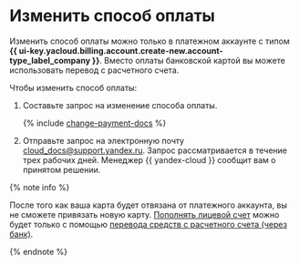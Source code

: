 # Изменить способ оплаты

Изменить способ оплаты можно только в платежном аккаунте с типом **{{ ui-key.yacloud.billing.account.create-new.account-type_label_company }}**. Вместо оплаты банковской картой вы можете использовать перевод с расчетного счета.

Чтобы изменить способ оплаты:

1. Составьте запрос на изменение способа оплаты.


   {% include [change-payment-docs](../_includes/change-payment-docs.md) %}


1. Отправьте запрос на электронную почту [cloud_docs@support.yandex.ru](mailto:cloud_docs@support.yandex.ru). Запрос рассматривается в течение трех рабочих дней. Менеджер {{ yandex-cloud }} сообщит вам о принятом решении.

{% note info %}

После того как ваша карта будет отвязана от платежного аккаунта, вы не сможете привязать новую карту. [Пополнять лицевой счет](../operations/pay-the-bill.md) можно будет только с помощью [перевода средств с расчетного счета (через банк)](../payment/payment-methods-business.md).

{% endnote %}
